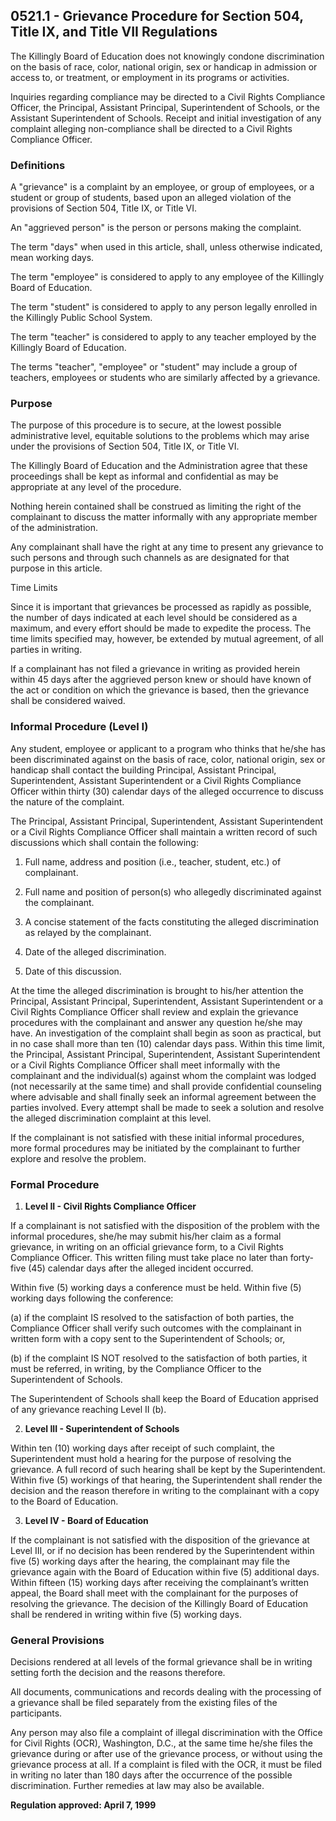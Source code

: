 ## 0521.1 - Grievance Procedure for Section 504, Title IX, and Title VII Regulations

The Killingly Board of Education does not knowingly condone discrimination on the basis of race, color, national origin, sex or handicap in admission or access to, or treatment, or employment in its programs or activities.

Inquiries regarding compliance may be directed to a Civil Rights Compliance Officer, the Principal, Assistant Principal, Superintendent of Schools, or the Assistant Superintendent of Schools. Receipt and initial investigation of any complaint alleging non-compliance shall be directed to a Civil Rights Compliance Officer.

### Definitions

A "grievance" is a complaint by an employee, or group of employees, or a student or group of students, based upon an alleged violation of the provisions of Section 504, Title IX, or Title VI.

An "aggrieved person" is the person or persons making the complaint.

The term "days" when used in this article, shall, unless otherwise indicated, mean working days.

The term "employee" is considered to apply to any employee of the Killingly Board of Education.

The term "student" is considered to apply to any person legally enrolled in the Killingly Public School System.

The term "teacher" is considered to apply to any teacher employed by the Killingly Board of Education.

The terms "teacher", "employee" or "student" may include a group of teachers, employees or students who are similarly affected by a grievance.

### Purpose

The purpose of this procedure is to secure, at the lowest possible administrative level, equitable solutions to the problems which may arise under the provisions of Section 504, Title IX, or Title VI.

The Killingly Board of Education and the Administration agree that these proceedings shall be kept as informal and confidential as may be appropriate at any level of the procedure.

Nothing herein contained shall be construed as limiting the right of the complainant to discuss the matter informally with any appropriate member of the administration.

Any complainant shall have the right at any time to present any grievance to such persons and through such channels as are designated for that purpose in this article.

Time Limits

Since it is important that grievances be processed as rapidly as possible, the number of days indicated at each level should be considered as a maximum, and every effort should be made to expedite the process. The time limits specified may, however, be extended by mutual agreement, of all parties in writing.

If a complainant has not filed a grievance in writing as provided herein within 45 days after the aggrieved person knew or should have known of the act or condition on which the grievance is based, then the grievance shall be considered waived.

### Informal Procedure (Level I)

Any student, employee or applicant to a program who thinks that he/she has been discriminated against on the basis of race, color, national origin, sex or handicap shall contact the building Principal, Assistant Principal, Superintendent, Assistant Superintendent or a Civil Rights Compliance Officer within thirty (30) calendar days of the alleged occurrence to discuss the nature of the complaint.

The Principal, Assistant Principal, Superintendent, Assistant Superintendent or a Civil Rights Compliance Officer shall maintain a written record of such discussions which shall contain the following:

1.  Full name, address and position (i.e., teacher, student, etc.) of complainant.

2.  Full name and position of person(s) who allegedly discriminated against the complainant.

3.  A concise statement of the facts constituting the alleged discrimination as relayed by the complainant.

4.  Date of the alleged discrimination.

5.  Date of this discussion.

At the time the alleged discrimination is brought to his/her attention the Principal, Assistant Principal, Superintendent, Assistant Superintendent or a Civil Rights Compliance Officer shall review and explain the grievance procedures with the complainant and answer any question he/she may have.  An investigation of the complaint shall begin as soon as practical, but in no case shall more than ten (10) calendar days pass.  Within this time limit, the Principal, Assistant Principal, Superintendent, Assistant Superintendent or a Civil Rights Compliance Officer shall meet informally with the complainant and the individual(s) against whom the complaint was lodged (not necessarily at the same time) and shall provide confidential counseling where advisable and shall finally seek an informal agreement between the parties involved. Every attempt shall be made to seek a solution and resolve the alleged discrimination complaint at this level.

If the complainant is not satisfied with these initial informal procedures, more formal procedures may be initiated by the complainant to further explore and resolve the problem.

### Formal Procedure

1.  **Level II - Civil Rights Compliance Officer**

  If a complainant is not satisfied with the disposition of the problem with the informal procedures, she/he may submit his/her claim as a formal grievance, in writing on an official grievance form, to a Civil Rights Compliance Officer.  This written filing must take place no later than forty-five (45) calendar days after the alleged incident occurred.

  Within five (5) working days a conference must be held.  Within five (5) working days following the conference:

  (a)  if the complaint IS resolved to the satisfaction of both parties, the Compliance Officer shall verify such outcomes with the complainant in written form with a copy sent to the Superintendent of Schools; or,

  (b)  if the complaint IS NOT resolved to the satisfaction of both parties, it must be referred, in writing, by the Compliance Officer to the Superintendent of Schools.

  The Superintendent of Schools shall keep the Board of Education apprised of any grievance reaching Level II (b).

2.  **Level III - Superintendent of Schools**

  Within ten (10) working days after receipt of such complaint, the Superintendent must hold a hearing for the purpose of resolving the grievance.  A full record of such hearing shall be kept by the Superintendent.  Within five (5) workings of that hearing, the Superintendent shall render the decision and the reason therefore in writing to the complainant with a copy to the Board of Education.

3.  **Level IV - Board of Education**

  If the complainant is not satisfied with the disposition of the grievance at Level III, or if no decision has been rendered by the Superintendent within five (5) working days after the hearing, the complainant may file the grievance again with the Board of Education within five (5) additional days.  Within fifteen (15) working days after receiving the complainant’s written appeal, the Board shall meet with the complainant for the purposes of resolving the grievance.  The decision of the Killingly Board of Education shall be rendered in writing within five (5) working days.

### General Provisions

Decisions rendered at all levels of the formal grievance shall be in writing setting forth the decision and the reasons therefore.

All documents, communications and records dealing with the processing of a grievance shall be filed separately from the existing files of the participants.

Any person may also file a complaint of illegal discrimination with the Office for Civil Rights (OCR), Washington, D.C., at the same time he/she files the grievance during or after use of the grievance process, or without using the grievance process at all.  If a complaint is filed with the OCR, it must be filed in writing no later than 180 days after the occurrence of the possible discrimination.  Further remedies at law may also be available.

**Regulation approved:  April 7, 1999**